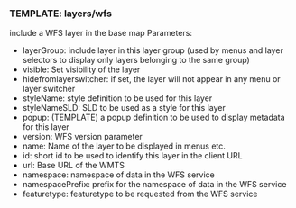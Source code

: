 ### TEMPLATE: layers/wfs

include a WFS layer in the base map
Parameters:

* layerGroup: include layer in this layer group (used by menus and layer selectors to display only layers belonging to the same group)
* visible: Set visibility of the layer
* hidefromlayerswitcher: if set, the layer will not appear in any menu or layer switcher
* styleName: style definition to be used for this layer
* styleNameSLD: SLD to be used as a style for this layer
* popup: (TEMPLATE) a popup definition to be used to display metadata for this layer
* version: WFS version parameter
* name: Name of the layer to be displayed in menus etc.
* id: short id to be used to identify this layer in the client URL
* url: Base URL of the WMTS
* namespace: namespace of data in the WFS service
* namespacePrefix: prefix for the namespace of data in the WFS service
* featuretype: featuretype to be requested from the WFS service
